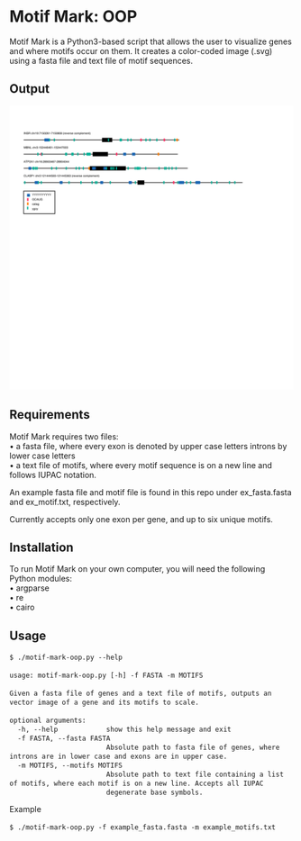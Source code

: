 # Motif Mark: OOP

Motif Mark is a Python3-based script that allows the user to visualize genes and where motifs occur on them. It creates a color-coded image (.svg) using a fasta file and text file of motif sequences.

## Output
![Alt text](./example_output.svg)

## Requirements

Motif Mark requires two files:   
• a fasta file, where every exon is denoted by upper case letters introns by lower case letters  
• a text file of motifs, where every motif sequence is on a new line and follows IUPAC notation.  

An example fasta file and motif file is found in this repo under ex_fasta.fasta and ex_motif.txt, respectively.

Currently accepts only one exon per gene, and up to six unique motifs.

## Installation

To run Motif Mark on your own computer, you will need the following Python modules:  
• argparse  
• re  
• cairo  

## Usage
```
$ ./motif-mark-oop.py --help

usage: motif-mark-oop.py [-h] -f FASTA -m MOTIFS

Given a fasta file of genes and a text file of motifs, outputs an vector image of a gene and its motifs to scale.

optional arguments:
  -h, --help            show this help message and exit
  -f FASTA, --fasta FASTA
                        Absolute path to fasta file of genes, where introns are in lower case and exons are in upper case.
  -m MOTIFS, --motifs MOTIFS
                        Absolute path to text file containing a list of motifs, where each motif is on a new line. Accepts all IUPAC
                        degenerate base symbols.
 ```
 
 Example
 
 ```$ ./motif-mark-oop.py -f example_fasta.fasta -m example_motifs.txt```
 
 
